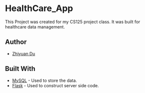 # HealthCare_App

This Project was created for my CS125 project class. It was built for healthcare data management.

## Author

* [Zhiyuan Du](https://github.com/lYesterdaYl)

## Built With

* [MySQL](https://www.mysql.com/) - Used to store the data.
* [Flask](http://flask.pocoo.org/) - Used to construct server side code.